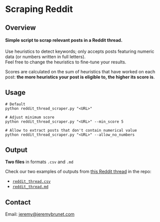 # Scraping Reddit

## Overview
#### Simple script to scrap relevant posts in a Reddit thread.

Use heuristics to detect keywords; only accepts posts featuring numeric data (or numbers written in full letters). \
Feel free to change the heuristics to fine-tune your results.

Scores are calculated on the sum of heuristics that have worked on each post: **the more heuristics your post is eligible to, the higher its score is**.

## Usage
```
# Default
python reddit_thread_scraper.py "<URL>"

# Adjust minimum score
python reddit_thread_scraper.py "<URL>" --min_score 5

# Allow to extract posts that don't contain numerical value
python reddit_thread_scraper.py "<URL>" --allow_no_numbers
```

## Output
**Two files** in formats `.csv` and `.md`

Check our two examples of outputs from [this Reddit thread](https://www.reddit.com/r/AI_Agents/comments/1l3rmp6/anyone_here_actually_making_money_selling_ai/) in the repo:
* [`reddit_thread.csv`](https://github.com/DFATPUNK/scraping-reddit/blob/main/reddit_thread.csv)
* [`reddit_thread.md`](https://github.com/DFATPUNK/scraping-reddit/blob/main/reddit_thread.md)

## Contact
Email: [jeremy@jeremybrunet.com](mailto:jeremy@jeremybrunet.com)